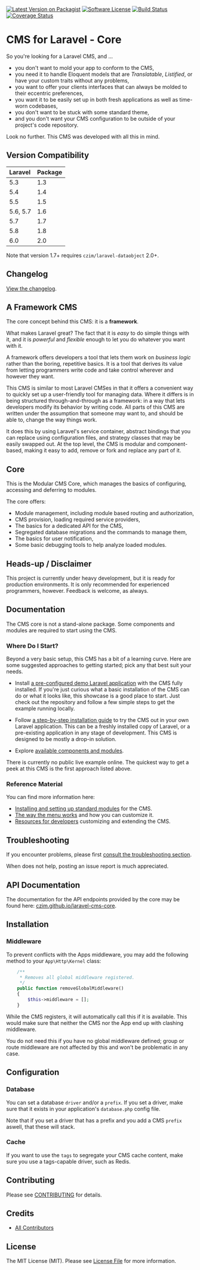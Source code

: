 
[![Latest Version on Packagist][ico-version]][link-packagist]
[![Software License][ico-license]](LICENSE.md)
[![Build Status](https://travis-ci.org/czim/laravel-cms-core.svg?branch=master)](https://travis-ci.org/czim/laravel-cms-core)
[![Coverage Status](https://coveralls.io/repos/github/czim/laravel-cms-core/badge.svg?branch=master)](https://coveralls.io/github/czim/laravel-cms-core?branch=master)


# CMS for Laravel - Core

So you're looking for a Laravel CMS, and ...

- you don't want to mold your app to conform to the CMS,
- you need it to handle Eloquent models that are *Translatable*, *Listified*, or have your custom traits without any problems,
- you want to offer your clients interfaces that can always be molded to their eccentric preferences,
- you want it to be easily set up in both fresh applications as well as time-worn codebases,
- you don't want to be stuck with some standard theme,
- and you don't want your CMS configuration to be outside of your project's code repository.

Look no further. This CMS was developed with all this in mind.

## Version Compatibility

 Laravel             | Package
:--------------------|:--------
 5.3                 | 1.3
 5.4                 | 1.4
 5.5                 | 1.5
 5.6, 5.7            | 1.6
 5.7                 | 1.7
 5.8                 | 1.8
 6.0                 | 2.0

 Note that version 1.7+ requires `czim/laravel-dataobject` 2.0+.

## Changelog

[View the changelog](CHANGELOG.md).

## A Framework CMS

The core concept behind this CMS: it is a **framework**.

What makes Laravel great?
The fact that it is *easy* to do simple things with it, and it is *powerful* and *flexible* enough to let you do whatever you want with it.

A framework offers developers a tool that lets them work on *business logic* rather than the boring, repetitive basics.
It is a tool that derives its value from letting programmers write code and take control wherever and however they want.

This CMS is similar to most Laravel CMSes in that it offers a convenient way to quickly set up a user-friendly tool for managing data.
Where it differs is in being structured through-and-through as a framework: in a way that lets developers modify its behavior by writing code.
All parts of this CMS are written under the assumption that someone may want to, and should be able to, change the way things work.

It does this by using Laravel's service container, abstract bindings that you can replace using configuration files, and strategy classes that may be easily swapped out.
At the top level, the CMS is modular and component-based, making it easy to add, remove or fork and replace any part of it.


## Core

This is the Modular CMS Core, which manages the basics of configuring, accessing and deferring to modules.

The core offers:

- Module management, including module based routing and authorization,
- CMS provision, loading required service providers,
- The basics for a dedicated API for the CMS,
- Segregated database migrations and the commands to manage them,
- The basics for user notification,
- Some basic debugging tools to help analyze loaded modules.


## Heads-up / Disclaimer

This project is currently under heavy development, but it is ready for production environments. It is only recommended for experienced programmers, however.
Feedback is welcome, as always.


## Documentation

The CMS core is not a stand-alone package. Some components and modules are required to start using the CMS.

### Where Do I Start?

Beyond a very basic setup, this CMS has a bit of a learning curve.
Here are some suggested approaches to getting started; pick any that best suit your needs.

- Install [a pre-configured demo Laravel application](https://github.com/czim/laravel-cms-example) with the CMS fully installed.
    If you're just curious what a basic installation of the CMS can do or what it looks like,
    this showcase is a good place to start.
    Just check out the repository and follow a few simple steps to get the example running locally.

- Follow [a step-by-step installation guide](documentation/StandardInstallation.md) to try the CMS out in your own Laravel application.
    This can be a freshly installed copy of Laravel, or a pre-existing application in any stage of development.
    This CMS is designed to be mostly a drop-in solution.

- Explore [available components and modules](documentation/Modules.md).

There is currently no public live example online. The quickest way to get a peek at this CMS is the first approach listed above.


### Reference Material

You can find more information here:

- [Installing and setting up standard modules](documentation/Modules.md) for the CMS.
- [The way the menu works](documentation/Menu.md) and how you can customize it.
- [Resources for developers](documentation/Development.md) customizing and extending the CMS.


## Troubleshooting

If you encounter problems, please first [consult the troubleshooting section](documentation/Troubleshooting.md).

When does not help, posting an issue report is much appreciated.


## API Documentation

The documentation for the API endpoints provided by the core may be found here:
[czim.github.io/laravel-cms-core](https://czim.github.io/laravel-cms-core).


## Installation

### Middleware

To prevent conflicts with the Apps middleware, you may add the following method to your `App\Http\Kernel` class:

```php
    /**
     * Removes all global middleware registered.
     */
    public function removeGlobalMiddleware()
    {
        $this->middleware = [];
    }
```

While the CMS registers, it will automatically call this if it is available. This would make sure that neither the CMS nor the App end up with clashing middleware.

You do not need this if you have no global middleware defined; group or route middleware are not affected by this and won't be problematic in any case.


## Configuration

### Database

You can set a database `driver` and/or a `prefix`.
If you set a driver, make sure that it exists in your application's `database.php` config file.

Note that if you set a driver that has a prefix and you add a CMS `prefix` aswell, that these will stack.

### Cache

If you want to use the `tags` to segregate your CMS cache content, make sure you use a tags-capable driver, such as Redis.


## Contributing

Please see [CONTRIBUTING](CONTRIBUTING.md) for details.


## Credits

- [All Contributors][link-contributors]

## License

The MIT License (MIT). Please see [License File](LICENSE.md) for more information.

[ico-version]: https://img.shields.io/packagist/v/czim/laravel-cms-core.svg?style=flat-square
[ico-license]: https://img.shields.io/badge/license-MIT-brightgreen.svg?style=flat-square
[ico-downloads]: https://img.shields.io/packagist/dt/czim/laravel-cms-core.svg?style=flat-square

[link-packagist]: https://packagist.org/packages/czim/laravel-cms-core
[link-downloads]: https://packagist.org/packages/czim/laravel-cms-core
[link-author]: https://github.com/czim
[link-contributors]: ../../contributors
